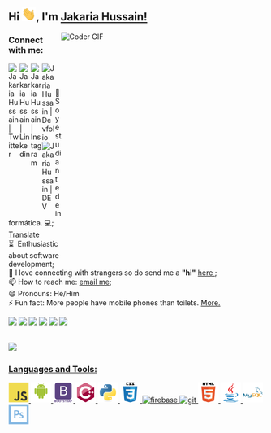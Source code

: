 
## Hi <img src="https://github.com/jakaria9001/jakaria9001/blob/main/Hi.gif" width="28px">, I'm [Jakaria Hussain!](https://jakaria9001.github.io) 
 <!-- https://twitter.com/Jakaria16264561/photo -->
 
 <!-- ![Twitter Follow](https://img.shields.io/twitter/follow/jakaria_hussn?style=social -->

<img align="right" src="https://github.com/jakaria9001/jakaria9001/blob/main/developer.gif" alt="Coder GIF" width="400" height="450">

<h3 align="left">Connect with me:</h3> 
<a href="https://twitter.com/jakaria_hussn" target="_blank">
  <img align="left" alt="Jakaria Hussain | Twitter" width="22px" src="https://cdn.jsdelivr.net/npm/simple-icons@v3/icons/twitter.svg" />
</a>
<a href="https://www.linkedin.com/in/hussain-9001/" target="_blank">
  <img align="left" alt="Jakaria Hussain | Linkedin" width="22px" src="https://cdn.jsdelivr.net/npm/simple-icons@v3/icons/linkedin.svg" />
</a>
<a href="https://www.instagram.com/jak_a_ria_/">
  <img align="left" alt="Jakaria Hussain | Instagram" width="22px" src="https://cdn.jsdelivr.net/npm/simple-icons@v3/icons/instagram.svg" />
</a>
<a href="https://devfolio.co/@jakaria9001">
  <img align="left" alt="Jakaria Hussain | Devfolio" width="26px" src="https://pbs.twimg.com/profile_images/1212398116101472257/VVvZ_m4A_400x400.png"/>
</a>

<a href="https://dev.to/jakaria9001">
  <img align="left"  alt="Jakaria Hussain | DEV " width="26px" src="https://d2fltix0v2e0sb.cloudfront.net/dev-badge.svg">
</a><br><br>


:telescope: Soy estudiante de informática. 💻; <a href="https://www.deepl.com/translator#es/en/soy%20estudiante%20de%20informatica." target="_blank"> Translate </a> <br>
:hourglass_flowing_sand: &nbsp;Enthusiastic about software development; <br>
💬 I love connecting with strangers so do send me a <b>"hi"</b> <a href="https://www.linkedin.com/in/hussain-9001/" target="_blank"> here </a>; <br>
📫 How to reach me: <a href="mailto:jakariahussain9001@gmail.com" target="_blank">email me</a>; <br>
😄 Pronouns: He/Him <br>
⚡ Fun fact: More people have mobile phones than toilets. <a href="https://scope.ie/fun-and-interesting-facts-about-technology/" target="_blank">More.</a>


![](https://img.shields.io/badge/JavaScript-%3C%2F%3E-blueviolet) ![](https://img.shields.io/badge/C++-%3C%2F%3E-yellow) ![](https://img.shields.io/badge/Python-%7C-0%2C%2022%2C%20100) ![](https://img.shields.io/badge/Data%20Analysis-%7C-yellowgreen) ![](https://img.shields.io/badge/MySQL-%7C-orange) ![](https://img.shields.io/badge/MEAN-%7C-blue)<a href="https://github.com/jakaria9001">

 <br>
<img align="" height='130px' src="https://github-readme-stats.vercel.app/api?username=jakaria9001&hide_title=true&show_icons=true&include_all_commits=true&line_height=21&bg_color=0,EC6C6C,FFD479,FFFC79,73FA79&theme=graywhite" />
<!-- <img align="" height='130px' src="https://github-readme-stats.vercel.app/api/top-langs/?username=jakaria9001&hide_title=true&layout=compact&bg_color=0,73FA79,73FDFF,D783FF&theme=graywhite" /> -->
 
 <h3 align="left">Languages and Tools:</h3>
<p align="left">
 <a href="https://developer.mozilla.org/en-US/docs/Web/JavaScript" target="_blank"> <img src="https://raw.githubusercontent.com/devicons/devicon/master/icons/javascript/javascript-original.svg" alt="javascript" width="40" height="40" /> </a>
	<a href="https://developer.android.com" target="_blank"> <img src="https://raw.githubusercontent.com/devicons/devicon/master/icons/android/android-original-wordmark.svg" alt="android" width="40" height="40" /> </a>
	<a href="https://getbootstrap.com" target="_blank"> <img src="https://raw.githubusercontent.com/devicons/devicon/master/icons/bootstrap/bootstrap-plain-wordmark.svg" alt="bootstrap" width="40" height="40" /> </a>
 <a href="https://www.w3schools.com/cpp/" target="_blank"> <img src="https://raw.githubusercontent.com/devicons/devicon/master/icons/cplusplus/cplusplus-original.svg" alt="cplusplus" width="40" height="40" /> </a>
	<a href="https://www.cprogramming.com/" target="_blank"> <img src="https://raw.githubusercontent.com/devicons/devicon/master/icons/python/python-original.svg" alt="P" width="40" height="40" /> </a>
	<a href="https://www.w3schools.com/css/" target="_blank"> <img src="https://raw.githubusercontent.com/devicons/devicon/master/icons/css3/css3-original-wordmark.svg" alt="css3" width="40" height="40" /> </a>
	<a href="https://firebase.google.com/" target="_blank"> <img src="https://www.vectorlogo.zone/logos/firebase/firebase-icon.svg" alt="firebase" width="40" height="40" /> </a>
	<a href="https://git-scm.com/" target="_blank"> <img src="https://www.vectorlogo.zone/logos/git-scm/git-scm-icon.svg" alt="git" width="40" height="40" /> </a>
	<a href="https://www.w3.org/html/" target="_blank"> <img src="https://raw.githubusercontent.com/devicons/devicon/master/icons/html5/html5-original-wordmark.svg" alt="html5" width="40" height="40" /> </a>
	<a href="https://www.java.com" target="_blank"> <img src="https://raw.githubusercontent.com/devicons/devicon/master/icons/java/java-original.svg" alt="java" width="40" height="40" /> </a>
	<a href="https://www.mysql.com/" target="_blank"> <img src="https://raw.githubusercontent.com/devicons/devicon/master/icons/mysql/mysql-original-wordmark.svg" alt="mysql" width="40" height="40" /> </a>
	<a href="https://www.photoshop.com/en" target="_blank"> <img src="https://raw.githubusercontent.com/devicons/devicon/master/icons/photoshop/photoshop-line.svg" alt="photoshop" width="40" height="40" /> </a>
</p>


